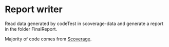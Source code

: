 # Report writer

Read data generated by codeTest in scoverage-data and generate a report in the folder FinalReport.



Majority of code comes from [Scoverage](https://github.com/scoverage/scalac-scoverage-plugin/tree/master/scalac-scoverage-plugin/src/main/scala/scoverage).

